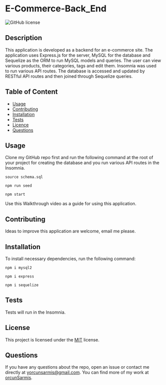   # **E-Commerce-Back_End**

  ![GitHub license](https://img.shields.io/badge/license-MIT-blue.svg)
  
  ## Description 
  
  This application is developed as a backend for an e-commerce site. The application uses Express.js for the server, MySQL for the database and Sequelize as the ORM to run MySQL models and queries. The user can view various products, their categories, tags and edit them. Insomnia was used to run various API routes. The database is accessed and updated by RESTful API routes and then joined through Sequelize queries.

  ## Table of Content

  * [Usage](#usage)
  * [Contributing](#contributing)
  * [Installation](#installation)
  * [Tests](#tests)
  * [Licence](#license)
  * [Questions](#questions)

  ## Usage

  Clone my GitHub repo first and run the following command at the root of your project for creating the database and you run various API routes in the Insomnia.
  ```
  source schema.sql
  ```
  ```
  npm run seed
  ```
  ```
  npm start
  ```
  Use this Walkthrough video as a guide for using this application.
  
  ## Contributing

  Ideas to improve this application are welcome, email me please.

  ## Installation

  To install necessary dependencies, run the following command:
  ```
  npm i mysql2
  ```
  ```
  npm i express
  ```
  ```
  npm i sequelize
  ```
  
  ## Tests

  Tests will run in the Insomnia.
  
  ## License

   This project is licensed under the [MIT](https://choosealicense.com/licenses/mit/) license. 

  ## Questions

  If you have any questions about the repo, open an issue or contact me directly at yorcunsarmis@gmail.com. You can find more of my work at [orcunSarmis](https://github.com/orcunSarmis/).
